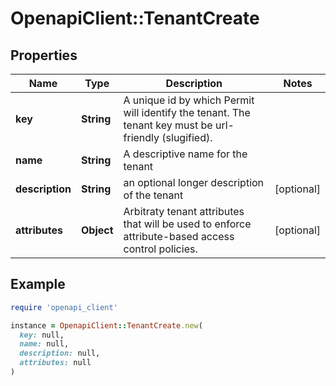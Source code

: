 # OpenapiClient::TenantCreate

## Properties

| Name | Type | Description | Notes |
| ---- | ---- | ----------- | ----- |
| **key** | **String** | A unique id by which Permit will identify the tenant. The tenant key must be url-friendly (slugified). |  |
| **name** | **String** | A descriptive name for the tenant |  |
| **description** | **String** | an optional longer description of the tenant | [optional] |
| **attributes** | **Object** | Arbitraty tenant attributes that will be used to enforce attribute-based access control policies. | [optional] |

## Example

```ruby
require 'openapi_client'

instance = OpenapiClient::TenantCreate.new(
  key: null,
  name: null,
  description: null,
  attributes: null
)
```

